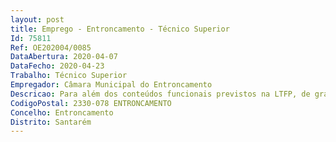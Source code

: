 ```yaml
--- 
layout: post
title: Emprego - Entroncamento - Técnico Superior
Id: 75811
Ref: OE202004/0085
DataAbertura: 2020-04-07
DataFecho: 2020-04-23
Trabalho: Técnico Superior
Empregador: Câmara Municipal do Entroncamento
Descricao: Para além dos conteúdos funcionais previstos na LTFP, de grau de complexidade 3, pretende se que o candidato execute as seguintes tarefas  Proceder ao diagnóstico e resolução de anomalias verificadas em equipamentos de Edifícios Municipais  promover a justificação da manutenção de equipamentos por razões de ordem económica, legal e social, à análise da manutenção, à análise de avarias e à reparação e substituição das mesmas, bem como ao planeamento e controlo da manutenção preventiva e corretiva  acompanhamento de entidades externas de manutenção, tanto ao nível de intervenção como da elaboração de contratos de prestação de serviços e verificação da execução dos mesmos  efetuar ou acompanhar obras na área de eletricidade, eletrotécnica e eletromecânica, se necessário com a colaboração de outros serviços  coordenar a atuação do município com as entidades concessionárias do fornecimento e da distribuição de energia elétrica, no que se refere à distribuição desta em baixa tensão e à iluminação pública (IP) urbana  promover a permanente atualização e adequação do plano de iluminação do concelho, bem como da verificação do funcionamento da rede de IP  organizar e manter atualizado o ficheiro da manutenção das várias áreas de intervenção.
CodigoPostal: 2330-078 ENTRONCAMENTO
Concelho: Entroncamento
Distrito: Santarém
--- 
```


